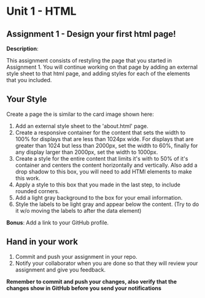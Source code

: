 # Unit 1 - HTML
## Assignment 1 - Design your first html page!

**Description**: 

This assignment consists of restyling the page that you started in Assignment 1.
You will continue working on that page by adding an external style sheet to that html page, 
and adding styles for each of the elements that you included.
  
## Your Style

Create a page the is similar to the card image shown here:

1. Add an external style sheet to the 'about.html' page.
1. Create a responsive container for the content that sets the width to 100% for displays that are less than 1024px wide. For displays that are greater than 1024 but less than 2000px, set the width to 60%, finally for any display larger than 2000px, set the width to 1000px. 
1. Create a style for the entire content that limits it's with to 50% of it's container and centers the content horizontally and vertically.  Also add a drop shadow to this box, you will need to add HTMl elements to make this work.
1. Apply a style to this box that you made in the last step, to include rounded corners.
1. Add a light gray background to the box for your email information.
1. Style the labels to be light gray and appear below the content. (Try to do it w/o moving the labels to after the data element)


**Bonus**: Add a link to your GitHub profile.

## Hand in your work

1. Commit and push your assignment in your repo.
1. Notify your collaborator when you are done so that
they will review your assignment and give you feedback.


**Remember to commit and push your changes, also verify that the
changes show in GitHub before you send your notifications**

